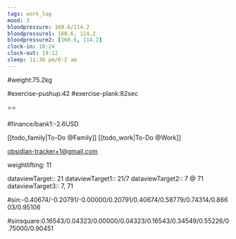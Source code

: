 ```yaml
---
tags: work_log
mood: 3
bloodpressure: 160.6/114.2
bloodpressure1: 160.6, 114.2
bloodpressure2: [160.6, 114.2]
clock-in: 10:24
clock-out: 19:12
sleep: 11:36 pm/6:2 am
---
```


#weight:75.2kg

#exercise-pushup:42
#exercise-plank:82sec


⭐⭐

#finance/bank1:-2.6USD

[[todo_family|To-Do @Family]]
[[todo_work|To-Do @Work]]

obsidian-tracker+1@gmail.com

weightlifting: 11

dataviewTarget:: 21
dataviewTarget1:: 21/7
dataviewTarget2:: 7 @ 71
dataviewTarget3:: 7, 71

#sin:-0.40674/-0.20791/-0.00000/0.20791/0.40674/0.58779/0.74314/0.86603/0.95106

#sinsquare:0.16543/0.04323/0.00000/0.04323/0.16543/0.34549/0.55226/0.75000/0.90451

